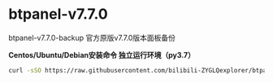 # btpanel-v7.7.0
btpanel-v7.7.0-backup  官方原版v7.7.0版本面板备份

**Centos/Ubuntu/Debian安装命令 独立运行环境（py3.7）**

```Bash
curl -sSO https://raw.githubusercontent.com/bilibili-ZYGLQexplorer/btpanel-v7.7.0/main/install/install_panel.sh && bash install_panel.sh
```
